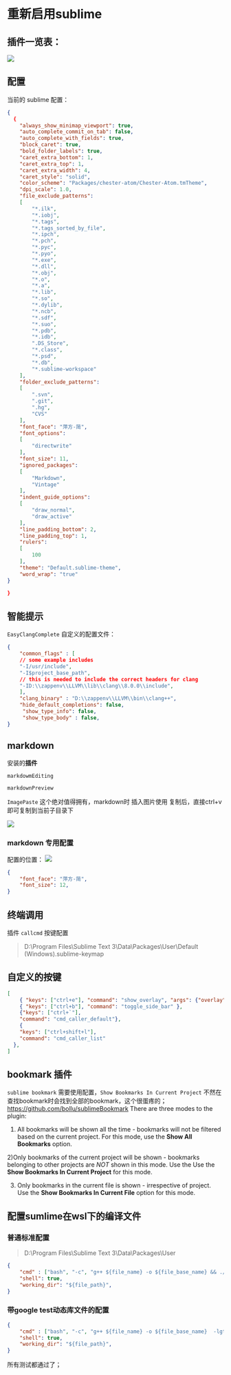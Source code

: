 # 重新启用sublime

## 插件一览表：
![](assets/我的sublime配置1.png)

## 配置
当前的 sublime 配置：

```json
{
  {
    "always_show_minimap_viewport": true,
    "auto_complete_commit_on_tab": false,
    "auto_complete_with_fields": true,
    "block_caret": true,
    "bold_folder_labels": true,
    "caret_extra_bottom": 1,
    "caret_extra_top": 1,
    "caret_extra_width": 4,
    "caret_style": "solid",
    "color_scheme": "Packages/chester-atom/Chester-Atom.tmTheme",
    "dpi_scale": 1.0,
    "file_exclude_patterns":
    [
        "*.ilk",
        "*.iobj",
        "*.tags",
        "*.tags_sorted_by_file",
        "*.ipch",
        "*.pch",
        "*.pyc",
        "*.pyo",
        "*.exe",
        "*.dll",
        "*.obj",
        "*.o",
        "*.a",
        "*.lib",
        "*.so",
        "*.dylib",
        "*.ncb",
        "*.sdf",
        "*.suo",
        "*.pdb",
        "*.idb",
        ".DS_Store",
        "*.class",
        "*.psd",
        "*.db",
        "*.sublime-workspace"
    ],
    "folder_exclude_patterns":
    [
        ".svn",
        ".git",
        ".hg",
        "CVS"
    ],
    "font_face": "萍方-简",
    "font_options":
    [
        "directwrite"
    ],
    "font_size": 11,
    "ignored_packages":
    [
        "Markdown",
        "Vintage"
    ],
    "indent_guide_options":
    [
        "draw_normal",
        "draw_active"
    ],
    "line_padding_bottom": 2,
    "line_padding_top": 1,
    "rulers":
    [
        100
    ],
    "theme": "Default.sublime-theme",
    "word_wrap": "true"
}

}
```

## 智能提示
`EasyClangComplete` 自定义的配置文件：

```json
{
    "common_flags" : [
    // some example includes
    "-I/usr/include",
    "-I$project_base_path",
    // this is needed to include the correct headers for clang
    "-ID:\\zappenv\\LLVM\\lib\\clang\\8.0.0\\include",
    ],
    "clang_binary" : "D:\\zappenv\\LLVM\\bin\\clang++",
    "hide_default_completions": false,
     "show_type_info": false,
     "show_type_body" : false,
}   
```

## markdown 
安装的**插件**

`markdowmEditing`

`markdownPreview`

`Image​Paste`  这个绝对值得拥有，markdown时 插入图片使用 复制后，直接ctrl+v即可复制到当前子目录下

![](assets/我的sublime配置0.png)

### markdown 专用配置
配置的位置：
![](assets/我的sublime配置2.png)
```json
{
    "font_face": "萍方-简",
    "font_size": 12,
}
```

## 终端调用
插件 `callcmd` 按键配置

> D:\Program Files\Sublime Text 3\Data\Packages\User\Default (Windows).sublime-keymap
> 

## 自定义的按键
```json
[
    { "keys": ["ctrl+e"], "command": "show_overlay", "args": {"overlay": "goto", "show_files": true} },
    { "keys": ["ctrl+b"], "command": "toggle_side_bar" },
    {"keys": ["ctrl+`"],
    "command": "cmd_caller_default"},
    {
    "keys": ["ctrl+shift+l"],
    "command": "cmd_caller_list"
  },
]
```
## bookmark 插件

`sublime bookmark`
需要使用配置，`Show Bookmarks In Current Project` 不然在查找bookmark时会找到全部的bookmark，这个很蛋疼的；
https://github.com/bollu/sublimeBookmark
There are three modes to the plugin:
1) All bookmarks will be shown all the time - bookmarks will not be filtered based on the current project. For this mode, use the __Show All Bookmarks__ option.

2)Only bookmarks of the current project will be shown - bookmarks belonging to other projects are *NOT* shown in this mode. Use the Use the __Show Bookmarks In Current Project__ for this mode.

3) Only bookmarks in the current file is shown - irrespective of project. Use the __Show Bookmarks In Current File__ option for this mode.

## 配置sumlime在wsl下的编译文件

### 普通标准配置
> D:\Program Files\Sublime Text 3\Data\Packages\User
> 

```json
{
    "cmd" : ["bash", "-c", "g++ ${file_name} -o ${file_base_name} && ./${file_base_name}"],
    "shell": true,
    "working_dir": "${file_path}",
}
```

### 带google test动态库文件的配置

```json
{
    "cmd" : ["bash", "-c", "g++ ${file_name} -o ${file_base_name}  -lgtest_main -lgtest -lpthread && ./${file_base_name}"],
    "shell": true,
    "working_dir": "${file_path}",
}
```
所有测试都通过了；

